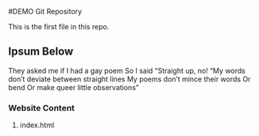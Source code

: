#DEMO Git Repository

This is the first file in this repo.

## Ipsum Below

They asked me if I had a gay poem
So I said “Straight up, no!
“My words don’t deviate between straight lines
My poems don’t mince their words
Or bend
Or make queer little observations”

### Website Content

1. index.html

